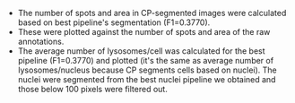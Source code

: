 - The number of spots and area in CP-segmented images were calculated based on best pipeline's segmentation (F1=0.3770).
- These were plotted against the number of spots and area of the raw annotations.
- The average number of lysosomes/cell was calculated for the best pipeline (F1=0.3770) and plotted (it's the same as average number of lysosomes/nucleus because CP segments cells based on nuclei). The nuclei were segmented from the best nuclei pipeline we obtained and those below 100 pixels were filtered out.

